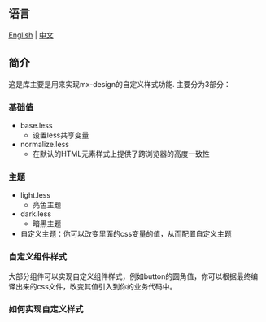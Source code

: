 ## 语言
[English](./README.md) | [中文](./README.zh.md)

## 简介
这是库主要是用来实现mx-design的自定义样式功能. 主要分为3部分：

### 基础值

- base.less
  - 设置less共享变量
- normalize.less
  - 在默认的HTML元素样式上提供了跨浏览器的高度一致性

### 主题

- light.less
  - 亮色主题
- dark.less
  - 暗黑主题
- 自定义主题：你可以改变里面的css变量的值，从而配置自定义主题

### 自定义组件样式

大部分组件可以实现自定义组件样式，例如button的圆角值，你可以根据最终编译出来的css文件，改变其值引入到你的业务代码中。

### 如何实现自定义样式




